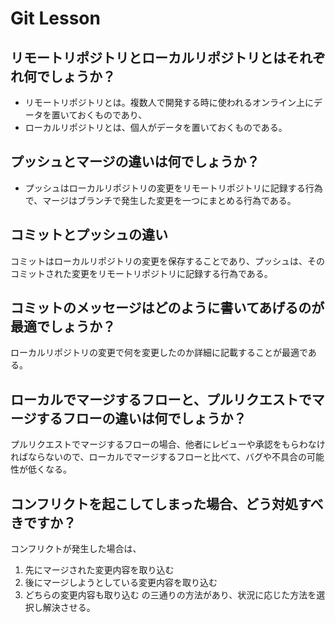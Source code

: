 # Git Lesson

## リモートリポジトリとローカルリポジトリとはそれぞれ何でしょうか？

- リモートリポジトリとは。複数人で開発する時に使われるオンライン上にデータを置いておくものであり、
- ローカルリポジトリとは、個人がデータを置いておくものである。

## プッシュとマージの違いは何でしょうか？
* プッシュはローカルリポジトリの変更をリモートリポジトリに記録する行為で、マージはブランチで発生した変更を一つにまとめる行為である。


## コミットとプッシュの違い

コミットはローカルリポジトリの変更を保存することであり、プッシュは、そのコミットされた変更をリモートリポジトリに記録する行為である。

## コミットのメッセージはどのように書いてあげるのが最適でしょうか？
ローカルリポジトリの変更で何を変更したのか詳細に記載することが最適である。



## ローカルでマージするフローと、プルリクエストでマージするフローの違いは何でしょうか？

プルリクエストでマージするフローの場合、他者にレビューや承認をもらわなければならないので、ローカルでマージするフローと比べて、バグや不具合の可能性が低くなる。

## コンフリクトを起こしてしまった場合、どう対処すべきですか？

コンフリクトが発生した場合は、
1. 先にマージされた変更内容を取り込む
1. 後にマージしようとしている変更内容を取り込む
1. どちらの変更内容も取り込む
の三通りの方法があり、状況に応じた方法を選択し解決させる。